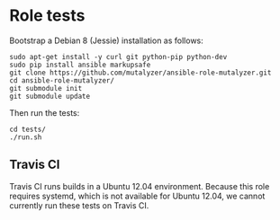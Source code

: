 Role tests
==========

Bootstrap a Debian 8 (Jessie) installation as follows:

    sudo apt-get install -y curl git python-pip python-dev
    sudo pip install ansible markupsafe
    git clone https://github.com/mutalyzer/ansible-role-mutalyzer.git
    cd ansible-role-mutalyzer/
    git submodule init
    git submodule update

Then run the tests:

    cd tests/
    ./run.sh


Travis CI
---------

Travis CI runs builds in a Ubuntu 12.04 environment. Because this role
requires systemd, which is not available for Ubuntu 12.04, we cannot currently
run these tests on Travis CI.
